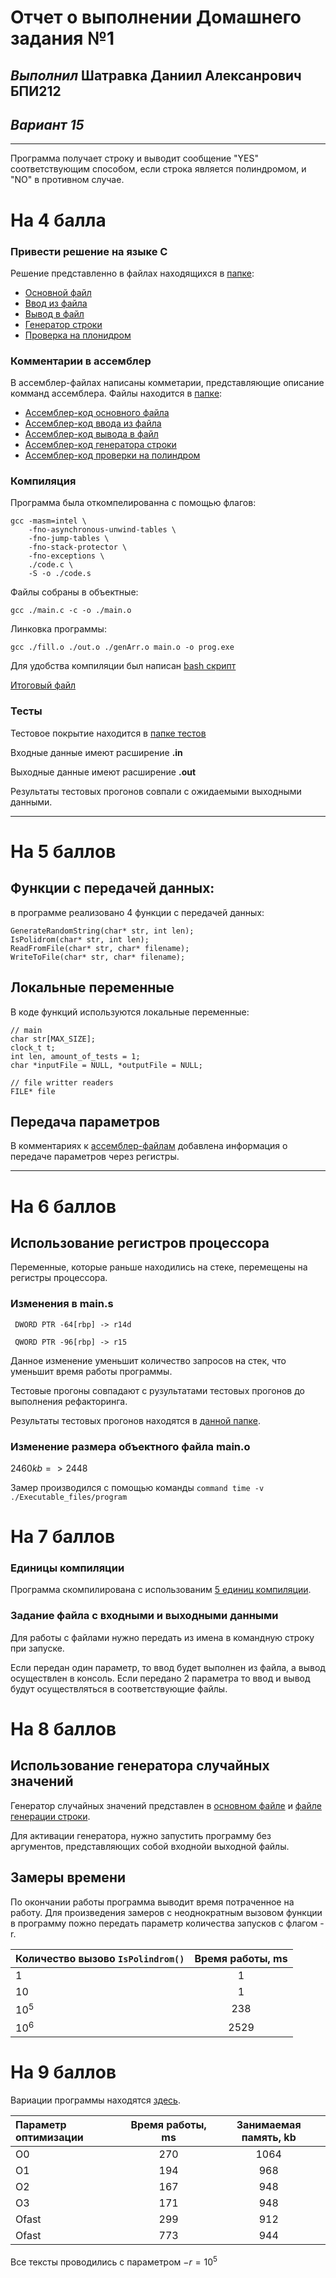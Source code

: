 # **Отчет о выполнении Домашнего задания №1**
## *Выполнил* Шатравка Даниил Алексанрович БПИ212
## *Вариант 15*

---
Программа получает строку и выводит сообщение "YES" соответствующим способом, если строка является полиндромом, и "NO" в противном случае.

# На 4 балла
### Привести решение на языке C
Решение представленно в файлах находящихся в [папке](./C_files/):
- [Основной файл](./C_files/main.c)
- [Ввод из файла](./C_files/fileReader.c)
- [Вывод в файл](./C_files/fileWriter.c)
- [Генератор строки](./C_files/randomGenerator.c)
- [Проверка на плонидром](./C_files/polindromChecker.c)

### Комментарии в ассемблер
В ассемблер-файлах написаны комметарии, представляющие описание комманд ассемблера.
Файлы находится в [папке](./Assembler_files_reg/):
- [Ассемблер-код основного файла](./Assembler_files/main.s)
- [Ассемблер-код ввода из файла](./Assembler_files/fileReader.s)
- [Ассемблер-код вывода в файл](./Assembler_files/fileWriter.s)
- [Ассемблер-код генератора строки](./Assembler_files/randomGenerator.s)
- [Ассемблер-код проверки на полиндром](./Assembler_files/polindromChecker.s)

### Компиляция 
Программа была откомпелированна с помощью флагов:
```
gcc -masm=intel \
    -fno-asynchronous-unwind-tables \
    -fno-jump-tables \
    -fno-stack-protector \
    -fno-exceptions \
    ./code.c \
    -S -o ./code.s
```

Файлы собраны в объектные:

`gcc ./main.c -c -o ./main.o`

Линковка программы:

`gcc ./fill.o ./out.o ./genArr.o main.o -o prog.exe`

Для удобства компиляции был написан [bash скрипт](Bash_scripts/compileFromC.sh)

[Итоговый файл](./Executable_files/program)

### Тесты
Тестовое покрытие находится в [папке тестов](./Test/)

Входные данные имеют расширение **.in**

Выходные данные имеют расширение **.out**

Результаты тестовых прогонов совпали с ожидаемыми выходными данными.

---

# На 5 баллов 

## Функции с передачей данных:
в программе реализовано 4 функции с передачей данных:
```
GenerateRandomString(char* str, int len);
IsPolidrom(char* str, int len);
ReadFromFile(char* str, char* filename);
WriteToFile(char* str, char* filename);
```

## Локальные переменные
В коде функций используются локальные переменные:

```
// main
char str[MAX_SIZE];
clock_t t;
int len, amount_of_tests = 1;
char *inputFile = NULL, *outputFile = NULL;

// file writter readers
FILE* file
```

## Передача параметров
В комментариях к [ассемблер-файлам](#комментарии-в-ассемблер) добавлена информация о передаче параметров через регистры.

---

# На 6 баллов
## Использование регистров процессора
Переменные, которые раньше находились на стеке, перемещены на регистры процессора.

### Изменения в main.s
` DWORD PTR -64[rbp] -> r14d`

` QWORD PTR -96[rbp] -> r15`

Данное изменение уменьшит количество запросов на стек, что уменьшит время работы программы.

Тестовые прогоны совпадают с рузультатами тестовых прогонов до выполнения рефакторинга.

Результаты тестовых прогонов находятся в [данной папке](./Test/test_out_after_ref/).


### Изменение размера объектного файла main.o
$2460 kb => 2448$     

Замер производился с помощью команды `command time -v ./Executable_files/program`

# На 7 баллов

### Единицы компиляции
Программа скомпилирована с использованим [5 единиц компиляции](#комментарии-в-ассемблер).

### Задание файла с входными и выходными данными
Для работы с файлами нужно передать из имена в командную строку при запуске.

Если передан один параметр, то ввод будет выполнен из файла, а вывод осуществлен в консоль. Если передано 2 параметра то ввод и вывод будут осуществляться в соответствующие файлы.

# На 8 баллов
## Использование генератора случайных значений
Генератор случайных значений представлен в [основном файле](./C_files/main.c) и [файле генерации строки](./C_files/randomGenerator.c).

Для активации генератора, нужно запустить программу без аргументов, представляющих собой входнойи выходной файлы.

## Замеры времени
По окончании работы программа выводит время потраченное на работу.
Для произведения замеров с неоднократным вызовом функции в программу пожно передать параметр количества запусков с флагом -r. 

| Количество вызово `IsPolindrom()`     | Время работы, ms  |
| :---        |    :----:   |
| $1$      | 1       |
| $10$ | 1       |
| $10^5$  | 238       |
| $10^6$  | 2529       |


# На 9 баллов

Вариации программы находятся [здесь](./Optimithations/).

| Параметр оптимизации     | Время работы, ms  | Занимаемая память, kb|
| :---        |    :----:   |   :----: |
| O0      | 270 | 1064    |
| O1 | 194  |   968 |
| O2  | 167 | 948 |
| O3  | 171 |   948   |
| Ofast  | 299 |   912   |
| Ofast  | 773 |  944   |

Все тексты проводились с параметром $-r = 10^5$